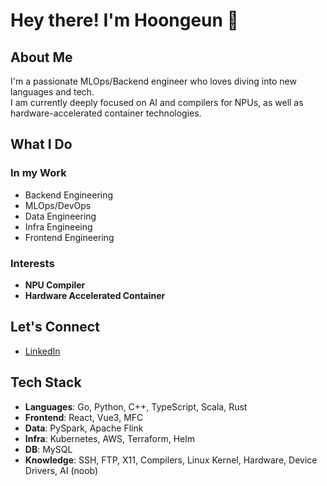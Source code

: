 # Hey there! I'm Hoongeun 👋

## About Me

I'm a passionate MLOps/Backend engineer who loves diving into new languages and tech. \
I am currently deeply focused on AI and compilers for NPUs, as well as hardware-accelerated container technologies.

## What I Do

### In my Work

- Backend Engineering
- MLOps/DevOps
- Data Engineering
- Infra Engineeing
- Frontend Engineering

### Interests

- **NPU Compiler**
- **Hardware Accelerated Container**

## Let's Connect

- [LinkedIn](https://www.linkedin.com/in/hoongeun-cho-55259ba7/)

## Tech Stack

- **Languages**: Go, Python, C++, TypeScript, Scala, Rust
- **Frontend**: React, Vue3, MFC
- **Data**: PySpark, Apache Flink
- **Infra**: Kubernetes, AWS, Terraform, Helm
- **DB**: MySQL
- **Knowledge**: SSH, FTP, X11, Compilers, Linux Kernel, Hardware, Device Drivers, AI (noob)
